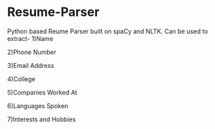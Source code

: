 # Resume-Parser

Python based Reume Parser built on spaCy and NLTK. Can be used to extract-
  1)Name  
  
  2)Phone Number
  
  3)Email Address
  
  4)College
  
  5)Companies Worked At
  
  6)Languages Spoken
  
  7)Interests and Hobbies

